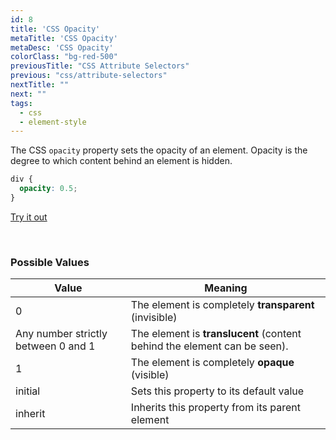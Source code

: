 ```yaml
---
id: 8
title: 'CSS Opacity'
metaTitle: 'CSS Opacity'
metaDesc: 'CSS Opacity'
colorClass: "bg-red-500"
previousTitle: "CSS Attribute Selectors"
previous: "css/attribute-selectors"
nextTitle: ""
next: ""
tags:
  - css
  - element-style
---
```

The CSS `opacity` property sets the opacity of an element. Opacity is the degree to which content behind an element is hidden.

```css
div {
  opacity: 0.5;
}
```
[Try it out](/editors/html_editor?code=<html>+,<head>+,<style>+,++div+{+,++++opacity%3A+0.5;+,++}+,</style>+,</head>+,<body>+,++,++<div>This+content+has+o.5+opacity!</div>+,++,</body>+,</html>#special)

&nbsp;

### Possible Values

| **Value** | **Meaning** |
|---|---|
| 0 | The element is completely **transparent** (invisible) |
| Any number strictly between 0 and 1 | The element is **translucent** (content  behind the element can be seen). |
| 1 | The element is completely **opaque** (visible) |
| initial | Sets this property to its default value |
| inherit | Inherits this property from its parent element |